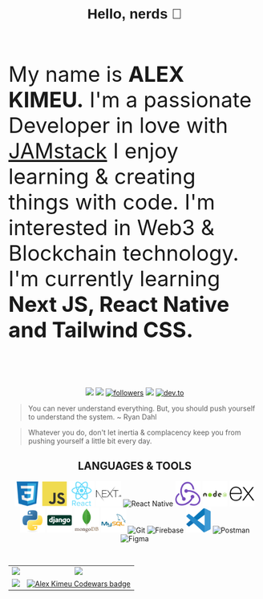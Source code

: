 <link href="https://fonts.googleapis.com/css2?family=Dosis:wght@600&display=swap" rel="stylesheet">

<h1 align="center" style="font-family: 'Dosis', sans-serif;">Hello, nerds 👋</h1>

<br />

<p align="left" style="font-size: 3em;">
My name is <b>ALEX KIMEU.</b> I'm a passionate Developer in
love with <a href="https://jamstack.org/what-is-jamstack" target="_blank">JAMstack</a>
I enjoy learning & creating things with code. I'm interested in Web3 & Blockchain technology.
I'm currently learning <b>Next JS, React Native and Tailwind CSS.</b>
</p>

<br>
<br>

<p align="center">
<a href="https://www.facebook.com/alex.kimeu.798"><img src="https://img.shields.io/badge/Facebook-1877F2?style=for-the-badge&logo=facebook&logoColor=white"></a>
<a href="https://www.instagram.com/alekskimeu/"><img src="https://img.shields.io/badge/instagram-%23E4405F.svg?&style=for-the-badge&logo=instagram&logoColor=white"></a>
<a href="https://twitter.com/alekskimeu"><img alt="followers" title="Follow me on Twitter" src="https://img.shields.io/badge/Twitter-1DA1F2?style=for-the-badge&logo=twitter&logoColor=white"/></a>
<a href="https://www.linkedin.com/in/alexkimeu/"><img src="https://img.shields.io/badge/linkedin-%230077B5.svg?&style=for-the-badge&logo=linkedin&logoColor=white"></a>
<a href="https://byte.hashnode.dev/"><img alt="dev.to" title="My Hahnode Blog" src="https://img.shields.io/badge/hashnode-0A0A0A?style=for-the-badge&logo=hashnode&logoColor=white"/></a>
</p>


> You can never understand everything. But, you should push  yourself to understand the system.
> ~ Ryan Dahl

 > Whatever you do, don't let inertia & complacency keep
 > you from pushing yourself a little bit every day.

<h2 align="center">LANGUAGES & TOOLS</h2>
<p align="center">
    <img src="https://raw.githubusercontent.com/devicons/devicon/master/icons/css3/css3-original.svg" alt="CSS3" width="50" height="50"/>
    <img src="https://raw.githubusercontent.com/devicons/devicon/master/icons/javascript/javascript-original.svg" alt="JavaScript" width="50" height="50"/>
    <img src="https://raw.githubusercontent.com/devicons/devicon/master/icons/react/react-original-wordmark.svg" alt="React" width="50" height="50"/>
    <img src="https://raw.githubusercontent.com/devicons/devicon/master/icons/nextjs/nextjs-original-wordmark.svg" alt="Next" width="50" height="50"/>
    <img src="https://reactnative.dev/img/header_logo.svg" alt="React Native" width="50" height="50"/>
    <img src="https://raw.githubusercontent.com/devicons/devicon/master/icons/redux/redux-original.svg" alt="Redux" width="50" height="50"/>
    <img src="https://raw.githubusercontent.com/devicons/devicon/master/icons/nodejs/nodejs-original-wordmark.svg" alt="Node Js" width="50" height="50"/>
    <img src="https://raw.githubusercontent.com/devicons/devicon/master/icons/express/express-original.svg" alt="Express JS" width="50" height="50"/>    
    <img src="https://raw.githubusercontent.com/devicons/devicon/master/icons/python/python-original.svg" alt="Python" width="50" height="50"/>
    <img src="https://raw.githubusercontent.com/devicons/devicon/master/icons/django/django-original.svg" alt="Django" width="50" height="50"/>
    <img src="https://raw.githubusercontent.com/devicons/devicon/master/icons/mongodb/mongodb-original-wordmark.svg" alt="MongoDB" width="50" height="50"/>
    <img src="https://raw.githubusercontent.com/devicons/devicon/master/icons/mysql/mysql-original-wordmark.svg" alt="MySQL" width="50" height="50"/>
    <img src="https://www.vectorlogo.zone/logos/git-scm/git-scm-icon.svg" alt="Git" width="50" height="50"/> 
    <img src="https://www.vectorlogo.zone/logos/firebase/firebase-icon.svg" alt="Firebase" width="50" height="50"/>
    <img src="https://raw.githubusercontent.com/devicons/devicon/master/icons/vscode/vscode-original.svg" alt="VS Code" width="50" height="50"/>
    <img src="https://www.vectorlogo.zone/logos/getpostman/getpostman-icon.svg" alt="Postman" width="50" height="50"/>
    <img src="https://www.vectorlogo.zone/logos/figma/figma-icon.svg" alt="Figma" width="50" height="50"/>
</p>

<br>

<table align="center" width="100%">
  <tr>
    <td align="center">
          <img width="120%" src="https://github-readme-stats.vercel.app/api?username=alekskimeu&count_private=true&theme=radical&show_icons=true" />
    </td>
    <td align="center">
    <img src="https://github-readme-stats.vercel.app/api/top-langs/?username=alekskimeu&layout=compact&title_color=007bff&text_color=e7e7e7&icon_color=007bff&bg_color=171c28">
 </td>
  </tr>
  <tr>
    <td align="center">
        <img src="https://github-readme-streak-stats.herokuapp.com/?user=alekskimeu&theme=radical">
    </td>
    <td>
    <a href="https://www.codewars.com/users/alexkimeu" target="_blank">
        <img src="https://www.codewars.com/users/alexkimeu/badges/large?logo=false" alt="Alex Kimeu Codewars badge"/>
    </a>
    </td>
  </tr>
</table>

<!-- <table align="center">

[![Alex' github activity graph](https://activity-graph.herokuapp.com/graph?username=alekskimeu&theme=github)](https://github.com/alekskimeu/github-readme-activity-graph)
</table>

<br>
    
<table align="center">
<tr>
<td>

[![Spotify recently played](https://spotify-recently-played-readme.vercel.app/api?user=pynam5zumb7oi9d117qoftrzb&width=700&unique=true)](https://open.spotify.com/user/pynam5zumb7oi9d117qoftrzb)

</td>
</tr>
</table> -->

